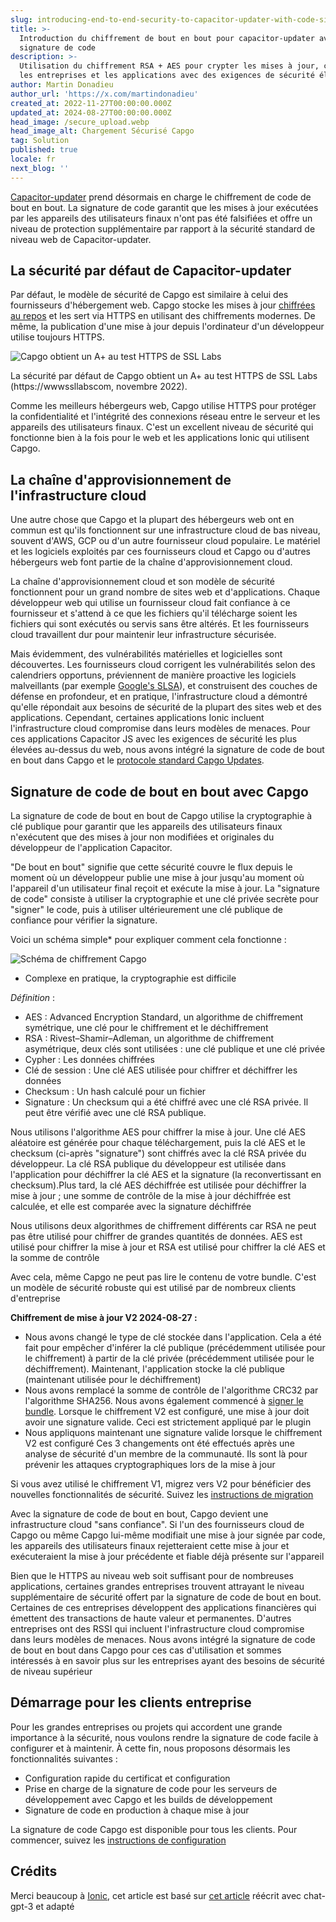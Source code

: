 ```yaml
---
slug: introducing-end-to-end-security-to-capacitor-updater-with-code-signing
title: >-
  Introduction du chiffrement de bout en bout pour capacitor-updater avec
  signature de code
description: >-
  Utilisation du chiffrement RSA + AES pour crypter les mises à jour, conçu pour
  les entreprises et les applications avec des exigences de sécurité élevées
author: Martin Donadieu
author_url: 'https://x.com/martindonadieu'
created_at: 2022-11-27T00:00:00.000Z
updated_at: 2024-08-27T00:00:00.000Z
head_image: /secure_upload.webp
head_image_alt: Chargement Sécurisé Capgo
tag: Solution
published: true
locale: fr
next_blog: ''
---
```


[Capacitor-updater](https://githubcom/Cap-go/capacitor-updater/) prend désormais en charge le chiffrement de code de bout en bout. La signature de code garantit que les mises à jour exécutées par les appareils des utilisateurs finaux n'ont pas été falsifiées et offre un niveau de protection supplémentaire par rapport à la sécurité standard de niveau web de Capacitor-updater.

## La sécurité par défaut de Capacitor-updater

Par défaut, le modèle de sécurité de Capgo est similaire à celui des fournisseurs d'hébergement web. Capgo stocke les mises à jour [chiffrées au repos](https://cloudgooglecom/docs/security/encryption/default-encryption/) et les sert via HTTPS en utilisant des chiffrements modernes. De même, la publication d'une mise à jour depuis l'ordinateur d'un développeur utilise toujours HTTPS.

![Capgo obtient un A+ au test HTTPS de SSL Labs](/ssllabs_reportwebp)

La sécurité par défaut de Capgo obtient un A+ au test HTTPS de SSL Labs (https://wwwssllabscom, novembre 2022).

Comme les meilleurs hébergeurs web, Capgo utilise HTTPS pour protéger la confidentialité et l'intégrité des connexions réseau entre le serveur et les appareils des utilisateurs finaux. C'est un excellent niveau de sécurité qui fonctionne bien à la fois pour le web et les applications Ionic qui utilisent Capgo.

## La chaîne d'approvisionnement de l'infrastructure cloud

Une autre chose que Capgo et la plupart des hébergeurs web ont en commun est qu'ils fonctionnent sur une infrastructure cloud de bas niveau, souvent d'AWS, GCP ou d'un autre fournisseur cloud populaire. Le matériel et les logiciels exploités par ces fournisseurs cloud et Capgo ou d'autres hébergeurs web font partie de la chaîne d'approvisionnement cloud.

La chaîne d'approvisionnement cloud et son modèle de sécurité fonctionnent pour un grand nombre de sites web et d'applications. Chaque développeur web qui utilise un fournisseur cloud fait confiance à ce fournisseur et s'attend à ce que les fichiers qu'il télécharge soient les fichiers qui sont exécutés ou servis sans être altérés. Et les fournisseurs cloud travaillent dur pour maintenir leur infrastructure sécurisée.

Mais évidemment, des vulnérabilités matérielles et logicielles sont découvertes. Les fournisseurs cloud corrigent les vulnérabilités selon des calendriers opportuns, préviennent de manière proactive les logiciels malveillants (par exemple [Google's SLSA](https://securitygoogleblogcom/2021/06/introducing-slsa-end-to-end-frameworkhtml/)), et construisent des couches de défense en profondeur, et en pratique, l'infrastructure cloud a démontré qu'elle répondait aux besoins de sécurité de la plupart des sites web et des applications. Cependant, certaines applications Ionic incluent l'infrastructure cloud compromise dans leurs modèles de menaces. Pour ces applications Capacitor JS avec les exigences de sécurité les plus élevées au-dessus du web, nous avons intégré la signature de code de bout en bout dans Capgo et le [protocole standard Capgo Updates](/docs/self-hosted/auto-update/update-endpoint/).

## Signature de code de bout en bout avec Capgo

La signature de code de bout en bout de Capgo utilise la cryptographie à clé publique pour garantir que les appareils des utilisateurs finaux n'exécutent que des mises à jour non modifiées et originales du développeur de l'application Capacitor.

"De bout en bout" signifie que cette sécurité couvre le flux depuis le moment où un développeur publie une mise à jour jusqu'au moment où l'appareil d'un utilisateur final reçoit et exécute la mise à jour. La "signature de code" consiste à utiliser la cryptographie et une clé privée secrète pour "signer" le code, puis à utiliser ultérieurement une clé publique de confiance pour vérifier la signature.

Voici un schéma simple* pour expliquer comment cela fonctionne :

![Schéma de chiffrement Capgo](/encryption_flowwebp)

* Complexe en pratique, la cryptographie est difficile

*Définition* :
- AES : Advanced Encryption Standard, un algorithme de chiffrement symétrique, une clé pour le chiffrement et le déchiffrement
- RSA : Rivest–Shamir–Adleman, un algorithme de chiffrement asymétrique, deux clés sont utilisées : une clé publique et une clé privée
- Cypher : Les données chiffrées
- Clé de session : Une clé AES utilisée pour chiffrer et déchiffrer les données
- Checksum : Un hash calculé pour un fichier
- Signature : Un checksum qui a été chiffré avec une clé RSA privée. Il peut être vérifié avec une clé RSA publique.

Nous utilisons l'algorithme AES pour chiffrer la mise à jour. Une clé AES aléatoire est générée pour chaque téléchargement, puis la clé AES et le checksum (ci-après "signature") sont chiffrés avec la clé RSA privée du développeur. La clé RSA publique du développeur est utilisée dans l'application pour déchiffrer la clé AES et la signature (la reconvertissant en checksum).Plus tard, la clé AES déchiffrée est utilisée pour déchiffrer la mise à jour ; une somme de contrôle de la mise à jour déchiffrée est calculée, et elle est comparée avec la signature déchiffrée

Nous utilisons deux algorithmes de chiffrement différents car RSA ne peut pas être utilisé pour chiffrer de grandes quantités de données. AES est utilisé pour chiffrer la mise à jour et RSA est utilisé pour chiffrer la clé AES et la somme de contrôle

Avec cela, même Capgo ne peut pas lire le contenu de votre bundle. C'est un modèle de sécurité robuste qui est utilisé par de nombreux clients d'entreprise

**Chiffrement de mise à jour V2 2024-08-27 :**
- Nous avons changé le type de clé stockée dans l'application. Cela a été fait pour empêcher d'inférer la clé publique (précédemment utilisée pour le chiffrement) à partir de la clé privée (précédemment utilisée pour le déchiffrement). Maintenant, l'application stocke la clé publique (maintenant utilisée pour le déchiffrement)
- Nous avons remplacé la somme de contrôle de l'algorithme CRC32 par l'algorithme SHA256. Nous avons également commencé à [signer le bundle](https://enwikipediaorg/wiki/RSA_(cryptosystem)#Signing_messages). Lorsque le chiffrement V2 est configuré, une mise à jour doit avoir une signature valide. Ceci est strictement appliqué par le plugin
- Nous appliquons maintenant une signature valide lorsque le chiffrement V2 est configuré
Ces 3 changements ont été effectués après une analyse de sécurité d'un membre de la communauté. Ils sont là pour prévenir les attaques cryptographiques lors de la mise à jour

Si vous avez utilisé le chiffrement V1, migrez vers V2 pour bénéficier des nouvelles fonctionnalités de sécurité. Suivez les [instructions de migration](/docs/cli/migrations/encryption/)

Avec la signature de code de bout en bout, Capgo devient une infrastructure cloud "sans confiance". Si l'un des fournisseurs cloud de Capgo ou même Capgo lui-même modifiait une mise à jour signée par code, les appareils des utilisateurs finaux rejetteraient cette mise à jour et exécuteraient la mise à jour précédente et fiable déjà présente sur l'appareil

Bien que le HTTPS au niveau web soit suffisant pour de nombreuses applications, certaines grandes entreprises trouvent attrayant le niveau supplémentaire de sécurité offert par la signature de code de bout en bout. Certaines de ces entreprises développent des applications financières qui émettent des transactions de haute valeur et permanentes. D'autres entreprises ont des RSSI qui incluent l'infrastructure cloud compromise dans leurs modèles de menaces. Nous avons intégré la signature de code de bout en bout dans Capgo pour ces cas d'utilisation et sommes intéressés à en savoir plus sur les entreprises ayant des besoins de sécurité de niveau supérieur

## Démarrage pour les clients entreprise

Pour les grandes entreprises ou projets qui accordent une grande importance à la sécurité, nous voulons rendre la signature de code facile à configurer et à maintenir. À cette fin, nous proposons désormais les fonctionnalités suivantes :

- Configuration rapide du certificat et configuration
- Prise en charge de la signature de code pour les serveurs de développement avec Capgo et les builds de développement
- Signature de code en production à chaque mise à jour

La signature de code Capgo est disponible pour tous les clients. Pour commencer, suivez les [instructions de configuration](/docs/cli/commands/#end-to-end-encryption-trustless)

## Crédits

Merci beaucoup à [Ionic](https://ioniccom/), cet article est basé sur [cet article](https://ionicio/blog/introducing-the-ionic-end-to-end-testing-reference-example/) réécrit avec chat-gpt-3 et adapté